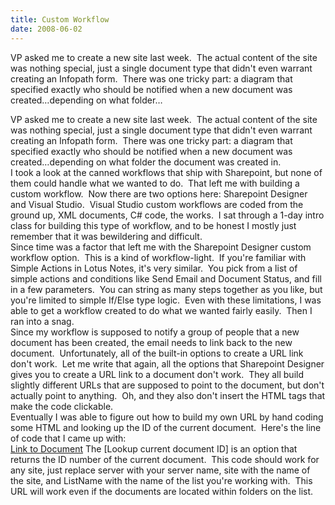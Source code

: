 ```yaml
---
title: Custom Workflow
date: 2008-06-02
---
```


VP asked me to create a new site last week.  The actual content of the site was nothing special, just a single document type that didn't even warrant creating an Infopath form.  There was one tricky part: a diagram that specified exactly who should be notified when a new document was created…depending on what folder…


<!-- end -->

<div>VP asked me to create a new site last week.  The actual content of the  site was nothing special, just a single document type that didn't even warrant  creating an Infopath form.  There was one tricky part: a diagram that specified exactly who  should be notified when a new document was created…depending on what folder  the document was created in.</div>
<div>I took a look at the canned workflows that ship with Sharepoint, but none  of them could handle what we wanted to do.  That left me with building a custom  workflow.  Now there are two options here: Sharepoint Designer and Visual  Studio.  Visual Studio custom workflows are coded from the ground up, XML  documents, C# code, the works.  I sat through a 1-day intro class for building this type  of workflow, and to be honest I mostly just remember that it was bewildering and  difficult.  </div>
<div>Since time was a factor that left me with the Sharepoint Designer custom workflow option.  This is  a kind of workflow-light.  If you're familiar with Simple Actions in Lotus  Notes, it's very similar.  You pick from a list of simple actions and conditions like Send  Email and Document Status, and fill in a few parameters.  You can string as  many steps together as you like, but you're limited to simple If/Else type  logic.  Even with these limitations, I was able to get a workflow created to do what we wanted fairly easily.   Then I ran into a snag.</div>
<div>Since my workflow is supposed to notify a group of people that a new document  has been created, the email needs to link back to the new document.  Unfortunately, all of the built-in options to create a URL link don't work.  Let me write that again, all the options that Sharepoint Designer gives you to create a URL link to a document don't work.  They all build slightly different URLs that are supposed to point to the document, but don't actually point to anything.  Oh, and they also don't insert the HTML tags that make the code clickable. </div>
<div>Eventually I was able to figure out how to build my own URL by hand coding  some HTML and looking up the ID of the current document.  Here's the line of  code that I came up with:</div>
<div><a  href=[http://server/site/Lists/ListName/DispForm.aspx?ID=](http://server/site/Lists/ListName/DispForm.aspx?ID=)**[Lookup  current document ID]**>Link to Document</a>  
The [Lookup current document ID] is an option that returns the ID number of the current document.  This code should work for any site, just replace server with your server name, site with the name of the site, and ListName with the name of the list you're working with.  This URL will work even if the documents are located within folders on the list. </div>

